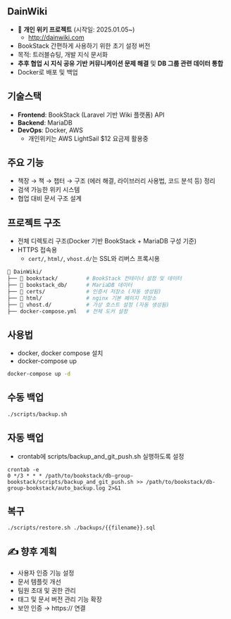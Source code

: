 ## DainWiki

- 📌 **개인 위키 프로젝트** (시작일: 2025.01.05~)
  - http://dainwiki.com 
- BookStack 간편하게 사용하기 위한 초기 설정 버전
- 목적: 트러블슈팅, 개발 지식 문서화
- **추후 협업 시 지식 공유 기반 커뮤니케이션 문제 해결** 및 **DB 그룹 관련 데이터 통합**  
- Docker로 배포 및 백업  

## 기술스택

- **Frontend**: BookStack (Laravel 기반 Wiki 플랫폼) API
- **Backend**: MariaDB  
- **DevOps**: Docker, AWS
   - 개인위키는 AWS LightSail $12 요금제 활용중

  
## 주요 기능

- 책장 → 책 → 챕터 → 구조 (에러 해결, 라이브러리 사용법, 코드 분석 등) 정리
- 검색 가능한 위키 시스템
- 협업 대비 문서 구조 설계


## 프로젝트 구조
- 전체 디렉토리 구조(Docker 기반 BookStack + MariaDB 구성 기준)
- HTTPS 접속용
  - `cert/`, `html/`, `vhost.d/`는 SSL와 리버스 프록시용

```bash
📁 DainWiki/
├── 📁 bookstack/         # BookStack 컨테이너 설정 및 데이터
├── 📁 bookstack_db/      # MariaDB 데이터
├── 📁 certs/             # 인증서 저장소 (자동 생성됨)
├── 📁 html/              # nginx 기본 페이지 저장소
├── 📁 vhost.d/           # 가상 호스트 설정 (자동 생성됨)
├── docker-compose.yml   # 전체 도커 설정
```


## 사용법

- docker, docker compose 설치  
- docker-compose up  

```bash
docker-compose up -d
```

## 수동 백업

```bash
./scripts/backup.sh
```

## 자동 백업
- crontab에 scripts/backup_and_git_push.sh 실행하도록 설정
```
crontab -e
0 */3 * * * /path/to/bookstack/db-group-bookstack/scripts/backup_and_git_push.sh >> /path/to/bookstack/db-group-bookstack/auto_backup.log 2>&1
```

## 복구
```bash
./scripts/restore.sh ./backups/{{filename}}.sql
```


## ✍️ 향후 계획

- 사용자 인증 기능 설정
- 문서 템플릿 개선
- 팀원 초대 및 권한 관리
- 태그 및 문서 버전 관리 기능 확장
- 보안 인증 → https:// 연결
  

